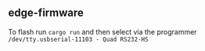 edge-firmware
---

To flash run `cargo run` and then select via the programmer ` /dev/tty.usbserial-11103 - Quad RS232-HS`

